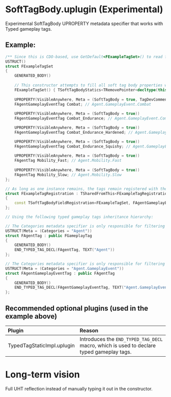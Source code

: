 # SoftTagBody.uplugin (Experimental)
Experimental SoftTagBody UPROPERTY metadata specifier that works with Typed gameplay tags.

## Example:
```cpp
/** Since this is CDO-based, use GetDefault<FExampleTagSet>() to read fields */
USTRUCT()
struct FExampleTagSet
{
    GENERATED_BODY()
    
    // This constructor attempts to fill all soft tag body properties with its corresponding tag value.
    FExampleTagSet() { TSoftTagBodyStatics<TRemovePointer<decltype(this)>::Type>::InitFields<FAgentGameplayEventTag, FAgentTag>(this); }
    
    UPROPERTY(VisibleAnywhere, Meta = (SoftTagBody = true, TagDevComment = "Tag dev comment that's used when this property gets registered as native gameplay tag. "))
    FAgentGameplayEventTag Combat; // Agent.GameplayEvent.Combat
    
    UPROPERTY(VisibleAnywhere, Meta = (SoftTagBody = true))
    FAgentGameplayEventTag Combat_Endurance; // Agent.GameplayEvent.Combat.Endurance

    UPROPERTY(VisibleAnywhere, Meta = (SoftTagBody = true))
    FAgentGameplayEventTag Combat_Endurance_Hardened; // Agent.GameplayEvent.Combat.Hardened

    UPROPERTY(VisibleAnywhere, Meta = (SoftTagBody = true))
    FAgentGameplayEventTag Combat_Endurance_Squishy; // Agent.GameplayEvent.Combat.Squishy
	
    UPROPERTY(VisibleAnywhere, Meta = (SoftTagBody = true))
    FAgentTag Mobility_Fast; // Agent.Mobility.Fast
	
    UPROPERTY(VisibleAnywhere, Meta = (SoftTagBody = true))
    FAgentTag Mobility_Slow; // Agent.Mobility.Slow
};

// As long as one instance remains, the tags remain registered with the gameplay tags module.
struct FExampleTagRegistration : TSharedFromThis<FExampleTagRegistration>
{
    const TSoftTagBodyFieldRegistration<FExampleTagSet, FAgentGameplayEventTag> Registration;
};

// Using the following typed gameplay tags inheritance hierarchy:

// The Categories metadata specifier is only responsible for filtering the GameplayTag in the editor.
USTRUCT(Meta = (Categories = "Agent"))
struct FAgentTag : public FGameplayTag
{
    GENERATED_BODY()
    END_TYPED_TAG_DECL(FAgentTag, TEXT("Agent"))
};

// The Categories metadata specifier is only responsible for filtering the GameplayTag in the editor.
USTRUCT(Meta = (Categories = "Agent.GameplayEvent"))
struct FAgentGameplayEventTag : public FAgentTag
{
    GENERATED_BODY()
    END_TYPED_TAG_DECL(FAgentGameplayEventTag, TEXT("Agent.GameplayEvent"))
};

```
## Recommended optional plugins (used in the example above)
| Plugin | Reason |
| :----- | :----- |
| TypedTagStaticImpl.uplugin | Introduces the `END_TYPED_TAG_DECL` macro, which is used to declare typed gameplay tags. |

# Long-term vision

Full UHT reflection instead of manually typing it out in the constructor.
